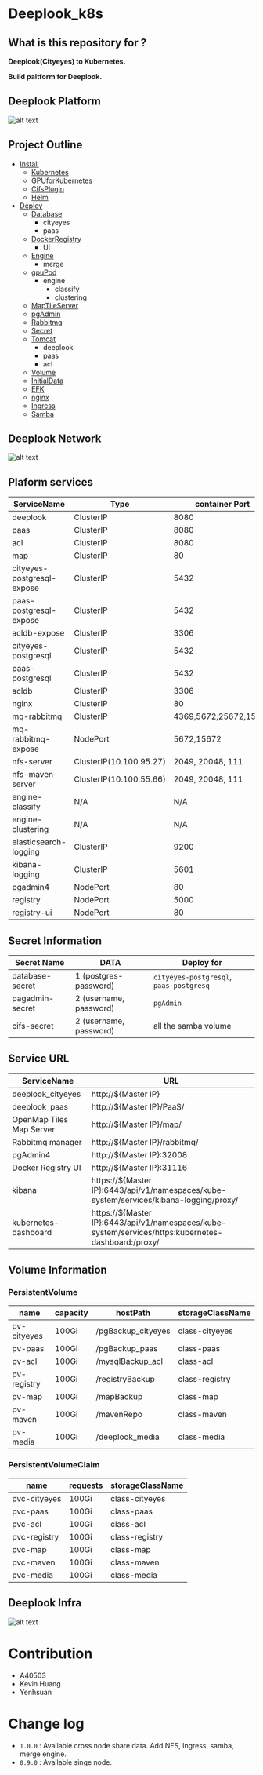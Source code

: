# Deeplook_k8s

## What is this repository for ?
**Deeplook(Cityeyes) to Kubernetes.**

**Build paltform for Deeplook.**

## Deeplook Platform
![alt text](/Images/Deeplook_k8s.png "Deeplook Platform")

## Project Outline

- [Install](./Install/README.md)
  - [Kubernetes](./Install/Kubernetes.md)
  - [GPUforKubernetes](./Install/GPUforKubernetes.md)
  - [CifsPlugin](./Install/CifsPlugin.md)
  - [Helm](./Install/Helm.md)
- [Deploy](./Deploy/README.md)
  - [Database](./Deploy/Database/README.md)
      - cityeyes
      - paas
  - [DockerRegistry](./Deploy/DockerRegistry/README.md)
      - UI
  - [Engine](./Deploy/Engine/README.md)
      - merge
  - [gpuPod](./Deploy/gpuPod/README.md)
      - engine
          - classify
          - clustering
  - [MapTileServer](./Deploy/MapTileServer/README.md)
  - [pgAdmin](./Deploy/pgAdmin/README.md)
  - [Rabbitmq](./Deploy/rabbitmq/README.md)
  - [Secret](./Deploy/Secret/README.md)
  - [Tomcat](./Deploy/Tomcat/README.md)
      - deeplook
      - paas
      - acl
  - [Volume](./Deploy/Volume/README.md)
  - [InitialData](./Deploy/InitialData/README.md)
  - [EFK](./Deploy/EFK/README.md)
  - [nginx](./Deploy/nginx/README.md)
  - [Ingress](./Deploy/Ingress/README.md)
  - [Samba](./Deploy/Samba/README.md)

## Deeplook Network
![alt text](/Images/Cluster_network.png "Deeplook Network")

## Plaform services
|ServiceName|Type|container Port|Expose Port|Node label|namespaces|
|-|-|-|-|-|-|
|deeplook|ClusterIP|8080|N/A|`machine:storage`|`default`|
|paas|ClusterIP|8080|N/A|`machine:storage`|`default`|
|acl|ClusterIP|8080|N/A|`machine:storage`|`default`|
|map|ClusterIP|80|N/A|`machine:storage`|`default`|
|cityeyes-postgresql-expose|ClusterIP|5432|32006||`default`|
|paas-postgresql-expose|ClusterIP|5432|32005||`default`|
|acldb-expose|ClusterIP|3306|32004||`default`|
|cityeyes-postgresql|ClusterIP|5432|N/A|`machine:storage`|`default`|
|paas-postgresql|ClusterIP|5432|N/A|`machine:storage`|`default`|
|acldb|ClusterIP|3306|N/A|`machine:storage`|`default`|
|nginx|ClusterIP|80|N/A||`default`|
|mq-rabbitmq|ClusterIP|4369,5672,25672,15672|N/A||`default`|
|mq-rabbitmq-expose|NodePort|5672,15672|31072,31075||`default`|
|nfs-server|ClusterIP(10.100.95.27)|2049, 20048, 111|N/A|`machine:storage`|`default`|
|nfs-maven-server|ClusterIP(10.100.55.66)|2049, 20048, 111|N/A|`machine:storage`|`default`|
|engine-classify|N/A|N/A|N/A|`gpu:1080ti`, `machine:gpu`|`default`|
|engine-clustering|N/A|N/A|N/A|`gpu:1080ti`, `machine:gpu`|`default`|
|elasticsearch-logging|ClusterIP|9200|N/A||`kube-system`|
|kibana-logging|ClusterIP|5601|N/A||`kube-system`|
|pgadmin4|NodePort|80|32008||`default`|
|registry|NodePort|5000|31115|`machine:storage`|`default`|
|registry-ui|NodePort|80|31116||`default`|

## Secret Information
|Secret Name|DATA|Deploy for|
|-|-|-|
|database-secret|1 (postgres-password)|`cityeyes-postgresql`, `paas-postgresq`|
|pagadmin-secret|2 (username, password)|`pgAdmin`|
|cifs-secret|2 (username, password)|all the samba volume|

## Service URL
|ServiceName|URL|
|-|-|
|deeplook_cityeyes|http://${Master IP}|
|deeplook_paas|http://${Master IP}/PaaS/|
|OpenMap Tiles Map Server|http://${Master IP}/map/|
|Rabbitmq manager|http://${Master IP}/rabbitmq/|
|pgAdmin4|http://${Master IP}:32008|
|Docker Registry UI|http://${Master IP}:31116|
|kibana|https://${Master IP}:6443/api/v1/namespaces/kube-system/services/kibana-logging/proxy/|
|kubernetes-dashboard|https://${Master IP}:6443/api/v1/namespaces/kube-system/services/https:kubernetes-dashboard:/proxy/|


## Volume Information

### PersistentVolume
|name|capacity|hostPath|storageClassName|
|-|-|-|-|
|pv-cityeyes|100Gi|/pgBackup_cityeyes|class-cityeyes|
|pv-paas|100Gi|/pgBackup_paas|class-paas|
|pv-acl|100Gi|/mysqlBackup_acl|class-acl|
|pv-registry|100Gi|/registryBackup|class-registry|
|pv-map|100Gi|/mapBackup|class-map|
|pv-maven|100Gi|/mavenRepo|class-maven|
|pv-media|100Gi|/deeplook_media|class-media|

### PersistentVolumeClaim

|name|requests|storageClassName|
|-|-|-|
|pvc-cityeyes|100Gi|class-cityeyes|
|pvc-paas|100Gi|class-paas|
|pvc-acl|100Gi|class-acl|
|pvc-registry|100Gi|class-registry|
|pvc-map|100Gi|class-map|
|pvc-maven|100Gi|class-maven|
|pvc-media|100Gi|class-media|

## Deeplook Infra
![alt text](/Images/Deeplook_infra2.png "Deeplook Infra")

# Contribution

* A40503
* Kevin Huang
* Yenhsuan

# Change log

* `1.0.0` : Available cross node share data. Add NFS, Ingress, samba, merge engine.
* `0.9.0` : Available singe node.